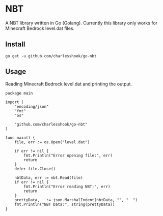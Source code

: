 # NBT

A NBT library written in Go (Golang). Currently this library only works for Minecraft Bedrock level.dat files.

## Install
```
go get -u github.com/charlesshook/go-nbt
```

## Usage

Reading Minecraft Bedrock level.dat and printing the output.
```
package main

import (
	"encoding/json"
	"fmt"
	"os"

	"github.com/charlesshook/go-nbt"
)

func main() {
	file, err := os.Open("level.dat")

	if err != nil {
		fmt.Println("Error opening file:", err)
		return
	}
	defer file.Close()

	nbtData, err := nbt.Read(file)
	if err != nil {
		fmt.Println("Error reading NBT:", err)
		return
	}
	prettyData, _ := json.MarshalIndent(nbtData, "", "  ")
	fmt.Println("NBT Data:", string(prettyData))
}
```